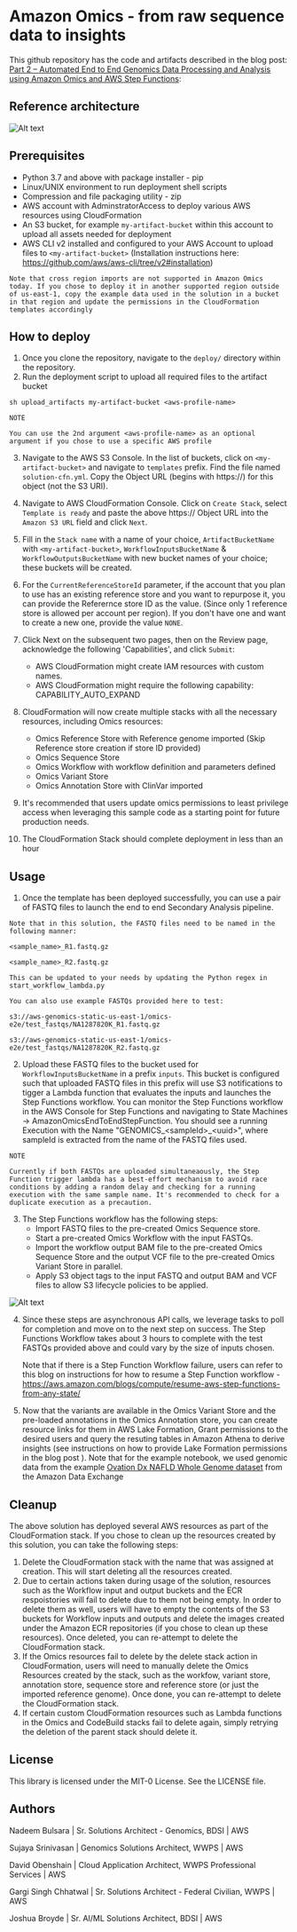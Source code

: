 # Amazon Omics - from raw sequence data to insights

This github repository has the code and artifacts described in the blog post: [Part 2 – Automated End to End Genomics Data Processing and Analysis using Amazon Omics and AWS Step Functions](https://aws.amazon.com/blogs/industries/automated-end-to-end-genomics-data-storage-and-analysis-using-amazon-omics/):


## Reference architecture
![Alt text](static/arch_diagram.png?raw=true "Reference architecture using Step Functions and Lambda Functions")

## Prerequisites 

- Python 3.7 and above with package installer - pip
- Linux/UNIX environment to run deployment shell scripts
- Compression and file packaging utility - zip
- AWS account with AdminstratorAccess to deploy various AWS resources using CloudFormation
- An S3 bucket, for example `my-artifact-bucket` within this account to upload all assets needed for deployment
- AWS CLI v2 installed and configured to your AWS Account to upload files to `<my-artifact-bucket>` (Installation instructions here: https://github.com/aws/aws-cli/tree/v2#installation)


```
Note that cross region imports are not supported in Amazon Omics today. If you chose to deploy it in another supported region outside of us-east-1, copy the example data used in the solution in a bucket in that region and update the permissions in the CloudFormation templates accordingly
```

## How to deploy

1. Once you clone the repository, navigate to the `deploy/` directory within the repository.  
2. Run the deployment script to upload all required files to the artifact bucket

`sh upload_artifacts my-artifact-bucket <aws-profile-name>`
```
NOTE

You can use the 2nd argument <aws-profile-name> as an optional argument if you chose to use a specific AWS profile
```
3. Navigate to the AWS S3 Console. In the list of buckets, click on `<my-artifact-bucket>` and navigate to `templates` prefix. Find the file named `solution-cfn.yml`. Copy the Object URL (begins with https://) for this object (not the S3 URI).
4. Navigate to AWS CloudFormation Console. Click on `Create Stack`, select `Template is ready` and paste the above https:// Object URL into the `Amazon S3 URL` field and click `Next`. 
5. Fill in the `Stack name` with a name of your choice, `ArtifactBucketName` with `<my-artifact-bucket>`, `WorkflowInputsBucketName` & `WorkflowOutputsBucketName` with new bucket names of your choice; these buckets will be created.
6. For the `CurrentReferenceStoreId` parameter, if the account that you plan to use has an existing reference store and you want to repurpose it, you can provide the Referernce store ID as the value. (Since only 1 reference store is allowed per account per region). If you don't have one and want to create a new one, provide the value `NONE`. 
7. Click Next on the subsequent two pages, then on the Review <Stack name> page, acknowledge the following 'Capabilities', and click `Submit`:
    - AWS CloudFormation might create IAM resources with custom names.
    - AWS CloudFormation might require the following capability: CAPABILITY_AUTO_EXPAND
8. CloudFormation will now create multiple stacks with all the necessary resources, including Omics resources:
    - Omics Reference Store with Reference genome imported (Skip Reference store creation if store ID provided)
    - Omics Sequence Store
    - Omics Workflow with workflow definition and parameters defined
    - Omics Variant Store
    - Omics Annotation Store with ClinVar imported

9. It's recommended that users update omics permissions to least privilege access when leveraging this sample code as a starting point for future production needs.
10. The CloudFormation Stack should complete deployment in less than an hour

## Usage
1. Once the template has been deployed successfully, you can use a pair of FASTQ files to launch the end to end Secondary Analysis pipeline. 

```
Note that in this solution, the FASTQ files need to be named in the following manner:
    
<sample_name>_R1.fastq.gz 

<sample_name>_R2.fastq.gz

This can be updated to your needs by updating the Python regex in start_workflow_lambda.py

You can also use example FASTQs provided here to test:

s3://aws-genomics-static-us-east-1/omics-e2e/test_fastqs/NA1287820K_R1.fastq.gz
    
s3://aws-genomics-static-us-east-1/omics-e2e/test_fastqs/NA1287820K_R2.fastq.gz

```


2. Upload these FASTQ files to the bucket used for `WorkflowInputsBucketName` in a prefix `inputs`. This bucket is configured such that uploaded FASTQ files in this prefix will use S3 notifications to tigger a Lambda function that evaluates the inputs and launches the Step Functions workflow. You can monitor the Step Functions workflow in the AWS Console for Step Functions and navigating to State Machines -> AmazonOmicsEndToEndStepFunction. You should see a running Execution with the Name "GENOMICS_\<sampleId>_\<uuid>", where sampleId is extracted from the name of the FASTQ files used.

```
NOTE

Currently if both FASTQs are uploaded simultaneaously, the Step Function trigger lambda has a best-effort mechanism to avoid race conditions by adding a random delay and checking for a running execution with the same sample name. It's recommended to check for a duplicate execution as a precaution.
```

3. The Step Functions workflow has the following steps:
   - Import FASTQ files to the pre-created Omics Sequence store.
   - Start a pre-created Omics Workflow with the input FASTQs.
   - Import the workflow output BAM file to the pre-created Omics Sequence Store and the output VCF file to the pre-created Omics Variant Store in parallel.
   - Apply S3 object tags to the input FASTQ and output BAM and VCF files to allow S3 lifecycle policies to be applied.  
   
![Alt text](static/stepfunctions_graph_workflowstudio.png?raw=true "Step Function State Machine")

4. Since these steps are asynchronous API calls, we leverage tasks to poll for completion and move on to the next step on success. The Step Functions Workflow takes about 3 hours to complete with the test FASTQs provided above and could vary by the size of inputs chosen. 

    Note that if there is a Step Function Workflow failure, users can refer to this blog on instructions for how to resume a Step Function workflow - https://aws.amazon.com/blogs/compute/resume-aws-step-functions-from-any-state/

5. Now that the variants are available in the Omics Variant Store and the pre-loaded annotations in the Omics Annotation store, you can create resource links for them in AWS Lake Formation, Grant permissions to the desired users and query the resuting tables in Amazon Athena to derive insights (see instructions on how to provide Lake Formation permissions in the blog post <link>). Note that for the example notebook, we used genomic data from the example [Ovation Dx NAFLD Whole Genome dataset](https://aws.amazon.com/marketplace/pp/prodview-565xa6uzf77wu?sr=0-1&ref_=beagle&applicationId=AWS-Marketplace-Console#offers) from the Amazon Data Exchange

## Cleanup

The above solution has deployed several AWS resources as part of the CloudFormation stack. If you chose to clean up the resources created by this solution, you can take the following steps:

1. Delete the CloudFormation stack with the name that was assigned at creation. This will start deleting all the resources created. 
2. Due to certain actions taken during usage of the solution, resources such as the Workflow input and output buckets and the ECR respoistories will fail to delete due to them not being empty. In order to delete them as well, users will have to empty the contents of the S3 buckets for Workflow inputs and outputs and delete the images created under the Amazon ECR repositories (if you chose to clean up these resources). Once deleted, you can re-attempt to delete the CloudFormation stack.
3. If the Omics resources fail to delete by the delete stack action in CloudFormation, users will need to manually delete the Omics Resources created by the stack, such as the workfow, variant store, annotation store, sequence store and reference store (or just the imported reference genome). Once done, you can re-attempt to delete the CloudFormation stack.  
4. If certain custom CloudFormation resources such as Lambda functions in the Omics and CodeBuild stacks fail to delete again, simply retrying the deletion of the parent stack should delete it.
   

## License
This library is licensed under the MIT-0 License. See the LICENSE file.

## Authors

Nadeem Bulsara | Sr. Solutions Architect - Genomics, BDSI | AWS

Sujaya Srinivasan | Genomics Solutions Architect, WWPS | AWS 

David Obenshain | Cloud Application Architect, WWPS Professional Services | AWS

Gargi Singh Chhatwal | Sr. Solutions Architect - Federal Civilian, WWPS | AWS

Joshua Broyde | Sr. AI/ML Solutions Architect, BDSI | AWS